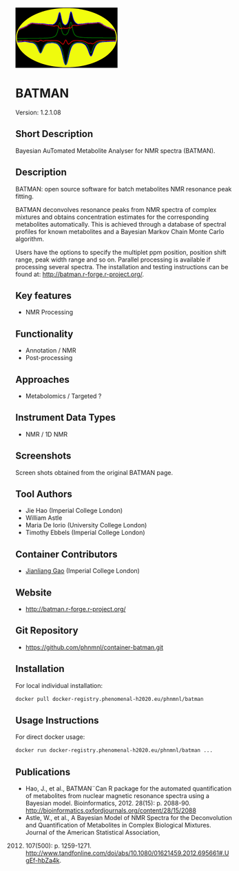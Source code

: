 ![Logo](BATMAN_logo.gif)

# BATMAN
Version: 1.2.1.08

## Short Description

Bayesian AuTomated Metabolite Analyser for NMR spectra (BATMAN).

## Description

BATMAN: open source software for batch metabolites NMR resonance peak fitting.

BATMAN deconvolves resonance peaks from NMR spectra of complex mixtures and obtains concentration estimates for the corresponding metabolites automatically. This is achieved through a database of spectral profiles for known metabolites and a Bayesian Markov Chain Monte Carlo algorithm.

Users have the options to specify the multiplet ppm position, position shift range, peak width range and so on. Parallel processing is available if processing several spectra. The installation and testing instructions can be found at:
http://batman.r-forge.r-project.org/.

## Key features

- NMR Processing

## Functionality

- Annotation / NMR
- Post-processing

## Approaches

- Metabolomics / Targeted
?
## Instrument Data Types

- NMR / 1D NMR

## Screenshots

Screen shots obtained from the original BATMAN page.

## Tool Authors

- Jie Hao (Imperial College London)
- William Astle
- Maria De Iorio (University College London)
- Timothy Ebbels (Imperial College London)

## Container Contributors

- [Jianliang Gao](https://github.com/jianlianggao) (Imperial College London)

## Website

- http://batman.r-forge.r-project.org/


## Git Repository

- https://github.com/phnmnl/container-batman.git

## Installation 

For local individual installation:

```bash
docker pull docker-registry.phenomenal-h2020.eu/phnmnl/batman
```

## Usage Instructions

For direct docker usage:

```bash
docker run docker-registry.phenomenal-h2020.eu/phnmnl/batman ...
```

## Publications

- Hao, J., et al., BATMAN¨Can R package for the automated quantification of metabolites from nuclear
magnetic resonance spectra using a Bayesian model. Bioinformatics, 2012. 28(15): p. 2088-90.
http://bioinformatics.oxfordjournals.org/content/28/15/2088
- Astle, W., et al., A Bayesian Model of NMR Spectra for the Deconvolution and Quantification
of Metabolites in Complex Biological Mixtures. Journal of the American Statistical Association,
2012. 107(500): p. 1259-1271.
http://www.tandfonline.com/doi/abs/10.1080/01621459.2012.695661#.UgEf-hbZa4k.
